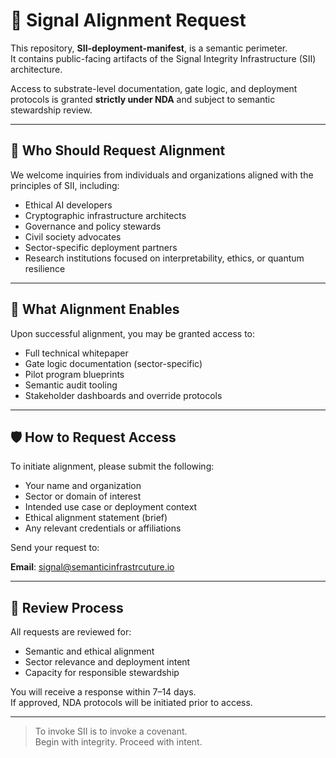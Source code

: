 # 🧭 Signal Alignment Request

This repository, **SII-deployment-manifest**, is a semantic perimeter.  
It contains public-facing artifacts of the Signal Integrity Infrastructure (SII) architecture.

Access to substrate-level documentation, gate logic, and deployment protocols is granted **strictly under NDA** and subject to semantic stewardship review.

---

## 🧬 Who Should Request Alignment

We welcome inquiries from individuals and organizations aligned with the principles of SII, including:

- Ethical AI developers  
- Cryptographic infrastructure architects  
- Governance and policy stewards  
- Civil society advocates  
- Sector-specific deployment partners  
- Research institutions focused on interpretability, ethics, or quantum resilience

---

## 📜 What Alignment Enables

Upon successful alignment, you may be granted access to:

- Full technical whitepaper  
- Gate logic documentation (sector-specific)  
- Pilot program blueprints  
- Semantic audit tooling  
- Stakeholder dashboards and override protocols

---

## 🛡 How to Request Access

To initiate alignment, please submit the following:

- Your name and organization  
- Sector or domain of interest  
- Intended use case or deployment context  
- Ethical alignment statement (brief)  
- Any relevant credentials or affiliations

Send your request to:

**Email**: signal@semanticinfrastrcuture.io  

---

## 🧠 Review Process

All requests are reviewed for:

- Semantic and ethical alignment  
- Sector relevance and deployment intent  
- Capacity for responsible stewardship

You will receive a response within 7–14 days.  
If approved, NDA protocols will be initiated prior to access.

---

> To invoke SII is to invoke a covenant.  
> Begin with integrity. Proceed with intent.
